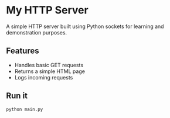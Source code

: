 # My HTTP Server

A simple HTTP server built using Python sockets for learning and demonstration purposes.

## Features

- Handles basic GET requests
- Returns a simple HTML page
- Logs incoming requests

## Run it

```bash
python main.py